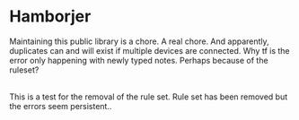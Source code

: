 # Hamborjer

Maintaining this public library is a chore. A real chore. And apparently, duplicates can and will exist if multiple devices are connected. Why tf is the error only happening with newly typed notes. Perhaps because of the ruleset?<div><br></div><div>This is a test for the removal of the rule set. Rule set has been removed but the errors seem persistent..</div>